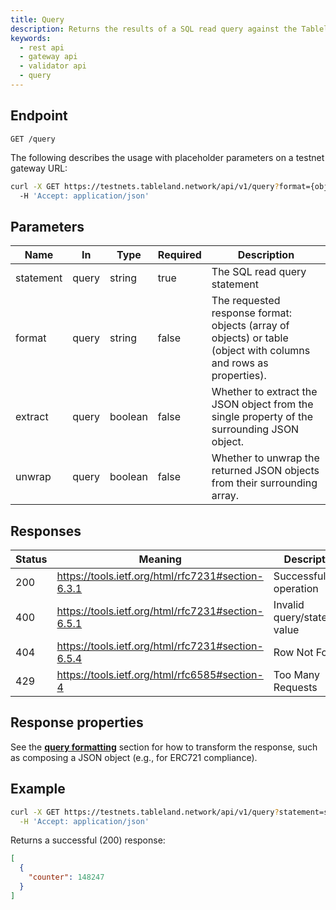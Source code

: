 ```yaml
---
title: Query
description: Returns the results of a SQL read query against the Tableland network.
keywords:
  - rest api
  - gateway api
  - validator api
  - query
---
```


## Endpoint

`GET /query`

The following describes the usage with placeholder parameters on a testnet gateway URL:

```bash
curl -X GET https://testnets.tableland.network/api/v1/query?format={objects|table}&extract={boolean}&unwrap={boolean}&statement={sql_select_statement} \
  -H 'Accept: application/json'
```

## Parameters

| Name      | In    | Type    | Required | Description                                                                                                      |
| --------- | ----- | ------- | -------- | ---------------------------------------------------------------------------------------------------------------- |
| statement | query | string  | true     | The SQL read query statement                                                                                     |
| format    | query | string  | false    | The requested response format: objects (array of objects) or table (object with columns and rows as properties). |
| extract   | query | boolean | false    | Whether to extract the JSON object from the single property of the surrounding JSON object.                      |
| unwrap    | query | boolean | false    | Whether to unwrap the returned JSON objects from their surrounding array.                                        |

## Responses

| Status | Meaning                                           | Description                   | Schema |
| ------ | ------------------------------------------------- | ----------------------------- | ------ |
| 200    | https://tools.ietf.org/html/rfc7231#section-6.3.1 | Successful operation          | Inline |
| 400    | https://tools.ietf.org/html/rfc7231#section-6.5.1 | Invalid query/statement value | None   |
| 404    | https://tools.ietf.org/html/rfc7231#section-6.5.4 | Row Not Found                 | None   |
| 429    | https://tools.ietf.org/html/rfc6585#section-4     | Too Many Requests             | None   |

## Response properties

See the [**query formatting**](/validator/api/query-formatting) section for how to transform the response, such as composing a JSON object (e.g., for ERC721 compliance).

## Example

```bash
curl -X GET https://testnets.tableland.network/api/v1/query?statement=select%20%2A%20from%20healthbot_80001_1 \
  -H 'Accept: application/json'
```

Returns a successful (200) response:

```json
[
  {
    "counter": 148247
  }
]
```
